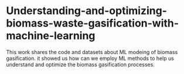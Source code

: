# Understanding-and-optimizing-biomass-waste-gasification-with-machine-learning
This work shares the code and datasets about ML modeing of biomass gasification. it showed us how can we employ ML methods to help us understand and optimize the biomass gasification processes.
